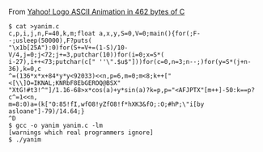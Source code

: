 From [Yahoo! Logo ASCII Animation in 462 bytes of C](http://www.a1k0n.net/2011/06/26/obfuscated-c-yahoo-logo.html)

```
$ cat >yanim.c
c,p,i,j,n,F=40,k,m;float a,x,y,S=0,V=0;main(){for(;F--;usleep(50000),F?puts(
"\x1b[25A"):0)for(S+=V+=(1-S)/10-V/4,j=0;j<72;j+=3,putchar(10))for(i=0;x=S*(
i-27),i++<73;putchar(c[" ''\".$u$"]))for(c=0,n=3;n--;)for(y=S*(j+n-36),k=0,c
^=(136*x*x+84*y*y<92033)<<n,p=6,m=0;m<8;k++["<[\\]O=IKNAL;KNRbF8EbGEROQ@BSX"
"XtG!#t3!^"]/1.16-68>x*cos(a)+y*sin(a)?k=p,p="<AFJPTX"[m++]-50:k==p?c^=1<<n,
m=8:0)a=(k["O:85!fI,wfO8!yZfO8!f*hXK3&fO;:O;#hP;\"i[by asloane"]-79)/14.64;}
^D
$ gcc -o yanim yanim.c -lm
[warnings which real programmers ignore]
$ ./yanim
```
